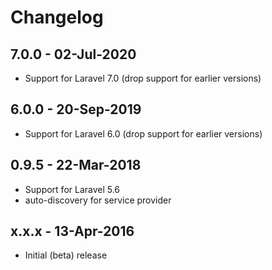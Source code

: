 # Changelog

## 7.0.0 - 02-Jul-2020

- Support for Laravel 7.0 (drop support for earlier versions)


## 6.0.0 - 20-Sep-2019

- Support for Laravel 6.0 (drop support for earlier versions)


## 0.9.5 - 22-Mar-2018

- Support for Laravel 5.6
- auto-discovery for service provider

 
## x.x.x - 13-Apr-2016

- Initial (beta) release
